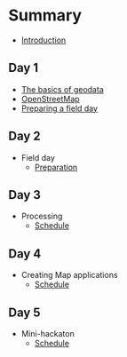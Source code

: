 # Summary

* [Introduction](README.md)

## Day 1
  * [The basics of geodata](chapters/geodata_basics.md)
  * [OpenStreetMap](chapters/openstreetmap.md)
  * [Preparing a field day](chapters/prepare_fieldday.md)

## Day 2
* Field day
   * [Preparation](day2.md)

## Day 3
* Processing
   * [Schedule](day3.md)

## Day 4
* Creating Map applications
   * [Schedule](day4.md)

## Day 5
* Mini-hackaton
   * [Schedule](day5.md)

